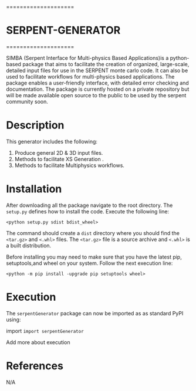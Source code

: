 ====================
# SERPENT-GENERATOR
====================

SIMBA (Serpent Interface for Multi-physics Based Applications)is a python-based package that aims to facilitate the creation of organized, large-scale, detailed input files for use in the SERPENT monte carlo code. It can also be used to facilitate workflows for multi-physics based applications. The package enables a user-friendly interface, with detailed error checking and documentation. The package is currently hosted on a private repository but will be made available open source to the public to be used by the serpent community soon.

Description
============
This generator includes the following:
1. Produce general 2D  & 3D input files.
2. Methods to facilitate XS Generation .
3. Methods to facilitate Multiphysics workflows.

Installation
============
After downloading all the package navigate to the root directory.
The ``setup.py`` defines how to install the code.
Execute the following line:

`<python setup.py sdist bdist_wheel>`

The command should create a ``dist`` directory where you should find the `<tar.gz>`
and `<.whl>` files. The `<tar.gz>` file is a source archive and `<.whl>` is a built distribution.

Before installing you may need to make sure that you have the latest pip, setuptools,and wheel on your system.
Follow the next execution line:

`<python -m pip install -upgrade pip setuptools wheel>`

Execution
=========
The `serpentGenerator` package can now be imported as as standard PyPI using:

import `import serpentGenerator`

Add more about execution


References
==========
N/A
